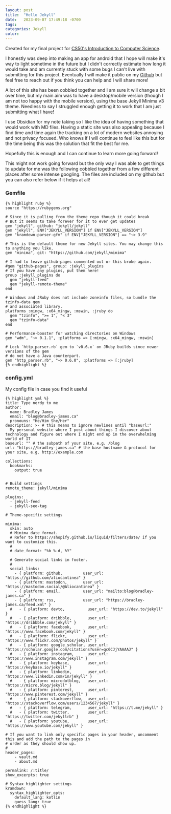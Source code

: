 ```yaml
---
layout: post
title:  "Hello Jekyll"
date:   2023-09-07 17:49:18 -0700
tags: 
categories: Jekyll
color:  
---
```


Created for my final project for [CS50's Introduction to Computer Science](https://pll.harvard.edu/course/cs50-introduction-computer-science). 

I honestly was deep into making an app for android that I hope will make it's way to light sometime in the future but I didn't correctly estimate how long it would take and am currently stuck with some bugs I can't live with submitting for this project. 
Eventually I will make it public on my [Github](https://github.com/aliocantinea) but feel free to reach out if you think you can help and I will share more! 

A lot of this site has been cobbled together and I am sure it will change a bit over time, but my main aim was to have a desktop/mobile version (though I am not too happy with the mobile version), using the base Jekyll Minima v3 theme. Needless to say I struggled enough getting it to work that I am just submitting what I have! 

I use Obsidian for my note taking so I like the idea of having something that would work with MD files. Having a static site was also appealing because I find time and time again the tracking on a lot of modern websites annoying and not privacy focused. Who knows if I will continue to feel like this but for the time being this was the solution that fit the best for me.

Hopefully this is enough and I can continue to learn more going forward! 



This might not work going forward but the only way I was able to get things to update for me was the following cobbled together from a few different places after some intense googling. The files are included on my github but you can also refer below if it helps at all! 

### Gemfile   

    {% highlight ruby %}
    source "https://rubygems.org"

    # Since it is pulling from the theme repo though it could break
    # But it seems to take forever for it to ever get updates 
    gem "jekyll", github: "jekyll/jekyll"
    gem "jekyll", ENV["JEKYLL_VERSION"] if ENV["JEKYLL_VERSION"] 
    gem "kramdown-parser-gfm" if ENV["JEKYLL_VERSION"] == "~> 3.9"

    # This is the default theme for new Jekyll sites. You may change this to anything you like.
    gem "minima", git: "https://github.com/jekyll/minima"

    # I had to leave github-pages commented out or this broke again.
    #gem "github-pages", group: :jekyll_plugins
    # If you have any plugins, put them here!
    group :jekyll_plugins do
      gem "jekyll-feed"
      gem "jekyll-remote-theme"
    end

    # Windows and JRuby does not include zoneinfo files, so bundle the tzinfo-data gem
    # and associated library.
    platforms :mingw, :x64_mingw, :mswin, :jruby do
      gem "tzinfo", ">= 1", "< 3"
      gem "tzinfo-data"
    end

    # Performance-booster for watching directories on Windows
    gem "wdm", "~> 0.1.1", :platforms => [:mingw, :x64_mingw, :mswin]

    # Lock `http_parser.rb` gem to `v0.6.x` on JRuby builds since newer versions of the gem
    # do not have a Java counterpart.
    gem "http_parser.rb", "~> 0.6.0", :platforms => [:jruby]
    {% endhighlight %}


### config.yml
My config file in case you find it useful
    
    {% highlight yml %}
    title: Type nerdy to me
    author:
      name: Bradley James
      email: "blog@bradley-james.ca"
      pronouns: "He/Him She/Her"
    description: >- # this means to ignore newlines until "baseurl:"
      My personal website where I post about things I discover about technology and figure out where I might end up in the overwhelming world of IT 
    baseurl: "" # the subpath of your site, e.g. /blog
    url: "https://bradley-james.ca" # the base hostname & protocol for your site, e.g. http://example.com

    collections:
      bookmarks:
        output: true


    # Build settings
    remote_theme: jekyll/minima

    plugins:
      - jekyll-feed
      - jekyll-seo-tag

    # Theme-specific settings

    minima:
      skin: auto
      # Minima date format.
      # Refer to https://shopify.github.io/liquid/filters/date/ if you want to customize this.
      #
      # date_format: "%b %-d, %Y"

      # Generate social links in footer.
      #
      social_links:
        - { platform: github,         user_url: "https://github.com/aliocantinea" }
        - { platform: mastodon,       user_url: "https://mastodon.social/@Aliocantinea" }
        - { platform: email,          user_url: "mailto:blog@bradley-james.ca" }
        - { platform: rss,            user_url: "https://bradley-james.ca/feed.xml" }
      #   - { platform: devto,          user_url: "https://dev.to/jekyll" }
      #   - { platform: dribbble,       user_url: "https://dribbble.com/jekyll" }
      #   - { platform: facebook,       user_url: "https://www.facebook.com/jekyll" }
      #   - { platform: flickr,         user_url: "https://www.flickr.com/photos/jekyll" }
      #   - { platform: google_scholar, user_url: "https://scholar.google.com/citations?user=qc6CJjYAAAAJ" }
      #   - { platform: instagram,      user_url: "https://www.instagram.com/jekyll" }
      #   - { platform: keybase,        user_url: "https://keybase.io/jekyll" }
      #   - { platform: linkedin,       user_url: "https://www.linkedin.com/in/jekyll" }
      #   - { platform: microdotblog,   user_url: "https://micro.blog/jekyll" }
      #   - { platform: pinterest,      user_url: "https://www.pinterest.com/jekyll" }
      #   - { platform: stackoverflow,  user_url: "https://stackoverflow.com/users/1234567/jekyll" }
      #   - { platform: telegram,       user_url: "https://t.me/jekyll" }
      #   - { platform: twitter,        user_url: "https://twitter.com/jekyllrb" }
      #   - { platform: youtube,        user_url: "https://www.youtube.com/jekyll" }

    # If you want to link only specific pages in your header, uncomment this and add the path to the pages in
    # order as they should show up.
    #
    header_pages:
        - vault.md
        - about.md

    permalink: /:title/
    show_excerpts: true

    # Syntax highlighter settings
    kramdown:
      syntax_highlighter_opts:
        default_lang: kotlin
        guess_lang: true
    {% endhighlight %}